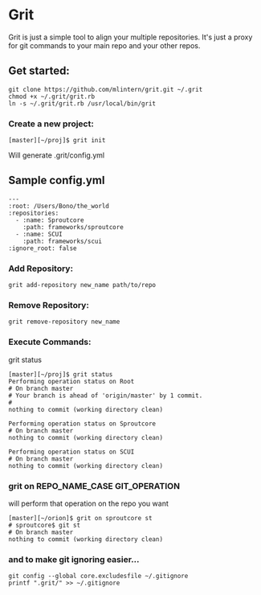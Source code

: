 # Grit
Grit is just a simple tool to align your multiple repositories. It's just a proxy for git commands to your main repo and your other repos.

## Get started:
```
git clone https://github.com/mlintern/grit.git ~/.grit
chmod +x ~/.grit/grit.rb
ln -s ~/.grit/grit.rb /usr/local/bin/grit
```

### Create a new project:
```
[master][~/proj]$ grit init
```

Will generate .grit/config.yml

## Sample config.yml
```
---
:root: /Users/Bono/the_world
:repositories:
  - :name: Sproutcore
    :path: frameworks/sproutcore
  - :name: SCUI
    :path: frameworks/scui
:ignore_root: false
```

### Add Repository:
```
grit add-repository new_name path/to/repo
```

### Remove Repository:
```
grit remove-repository new_name
```

### Execute Commands:
grit status

```
[master][~/proj]$ grit status
Performing operation status on Root
# On branch master
# Your branch is ahead of 'origin/master' by 1 commit.
#
nothing to commit (working directory clean)

Performing operation status on Sproutcore
# On branch master
nothing to commit (working directory clean)

Performing operation status on SCUI
# On branch master
nothing to commit (working directory clean)
```

### grit on REPO_NAME_CASE GIT_OPERATION
will perform that operation on the repo you want
```
[master][~/orion]$ grit on sproutcore st
# sproutcore$ git st
# On branch master
nothing to commit (working directory clean)
```

### and to make git ignoring easier...
```
git config --global core.excludesfile ~/.gitignore
printf ".grit/" >> ~/.gitignore
```
